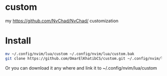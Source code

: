 # custom
my https://github.com/NvChad/NvChad/ customization 

# Install
```bash
mv ~/.config/nvim/lua/custom ~/.config/nvim/lua/custom.bak
git clone https://github.com/OmarElKhatibCS/custom.git ~/.config/nvim/lua/custom
```
Or you can download it any where and link it to ~/.config/nvim/lua/custom
